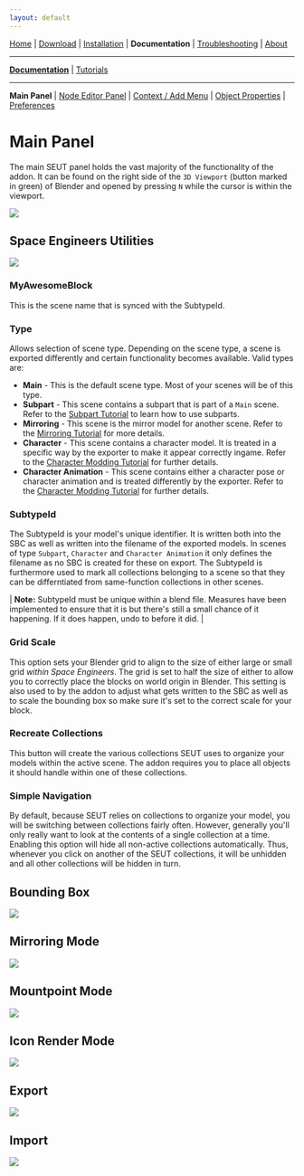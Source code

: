 ```yaml
---
layout: default
---
```


[Home](../index.html) | [Download](../download.html) | [Installation](../installation.html) | **Documentation** | [Troubleshooting](../troubleshooting.html) | [About](../about.html)

---

**[Documentation](../documentation.html)** | [Tutorials](../tutorials.html)

---

**Main Panel** | [Node Editor Panel](./node-editor-panel.html) | [Context / Add Menu](./context-menu.html) | [Object Properties](./object-properties.html) | [Preferences](./preferences.html) 

# Main Panel
The main SEUT panel holds the vast majority of the functionality of the addon. It can be found on the right side of the `3D Viewport` (button marked in green) of Blender and opened by pressing `N` while the cursor is within the viewport.

![](../assets/images/main-panel.png)

## Space Engineers Utilities
![](../assets/images/main-panel_1.png)

### MyAwesomeBlock
This is the scene name that is synced with the SubtypeId.

### Type
Allows selection of scene type. Depending on the scene type, a scene is exported differently and certain functionality becomes available. Valid types are:

* **Main** - This is the default scene type. Most of your scenes will be of this type.
* **Subpart** - This scene contains a subpart that is part of a `Main` scene. Refer to the [Subpart Tutorial]() to learn how to use subparts.
* **Mirroring** - This scene is the mirror model for another scene. Refer to the [Mirroring Tutorial]() for more details.
* **Character** - This scene contains a character model. It is treated in a specific way by the exporter to make it appear correctly ingame. Refer to the [Character Modding Tutorial]() for further details.
* **Character Animation** - This scene contains either a character pose or character animation and is treated differently by the exporter. Refer to the [Character Modding Tutorial]() for further details.

### SubtypeId
The SubtypeId is your model's unique identifier. It is written both into the SBC as well as written into the filename of the exported models. In scenes of type `Subpart`, `Character` and `Character Animation` it only defines the filename as no SBC is created for these on export.
The SubtypeId is furthermore used to mark all collections belonging to a scene so that they can be differntiated from same-function collections in other scenes.

| **Note:** SubtypeId must be unique within a blend file. Measures have been implemented to ensure that it is but there's still a small chance of it happening. If it does happen, undo to before it did. |

### Grid Scale
This option sets your Blender grid to align to the size of either large or small grid *within Space Engineers*. The grid is set to half the size of either to allow you to correctly place the blocks on world origin in Blender.
This setting is also used to by the addon to adjust what gets written to the SBC as well as to scale the bounding box so make sure it's set to the correct scale for your block.

### Recreate Collections
This button will create the various collections SEUT uses to organize your models within the active scene. The addon requires you to place all objects it should handle within one of these collections.

### Simple Navigation
By default, because SEUT relies on collections to organize your model, you will be switching between collections fairly often. However, generally you'll only really want to look at the contents of a single collection at a time. Enabling this option will hide all non-active collections automatically. Thus, whenever you click on another of the SEUT collections, it will be unhidden and all other collections will be hidden in turn.

## Bounding Box
![](./../assets/images/bounding-box_1.png)

## Mirroring Mode
![](./../assets/images/mirror-mode_1.png)

## Mountpoint Mode
![](./../assets/images/mountpoint-mode_1.png)

## Icon Render Mode
![](./../assets/images/icon-render-mode_1.png)

## Export
![](./../assets/images/export_1.png)

## Import
![](./../assets/images/import_1.png)